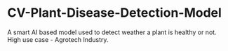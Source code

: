 # CV-Plant-Disease-Detection-Model

A smart AI based model used to detect weather a plant is healthy or not. High use case - Agrotech Industry. 
